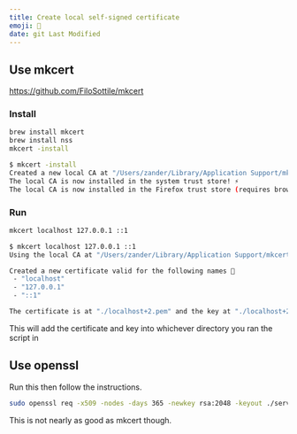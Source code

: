 ```yaml
---
title: Create local self-signed certificate
emoji: 📜
date: git Last Modified
---
```


## Use mkcert

https://github.com/FiloSottile/mkcert

### Install

```sh
brew install mkcert
brew install nss
mkcert -install
```

```sh
$ mkcert -install
Created a new local CA at "/Users/zander/Library/Application Support/mkcert" 💥
The local CA is now installed in the system trust store! ⚡️
The local CA is now installed in the Firefox trust store (requires browser restart)! 🦊
```

### Run

```sh
mkcert localhost 127.0.0.1 ::1
```

```sh
$ mkcert localhost 127.0.0.1 ::1
Using the local CA at "/Users/zander/Library/Application Support/mkcert" ✨

Created a new certificate valid for the following names 📜
 - "localhost"
 - "127.0.0.1"
 - "::1"

The certificate is at "./localhost+2.pem" and the key at "./localhost+2-key.pem" ✅
```

This will add the certificate and key into whichever directory you ran the script in

## Use openssl

Run this then follow the instructions.

```sh
sudo openssl req -x509 -nodes -days 365 -newkey rsa:2048 -keyout ./server.key -out ./server.crt
```

This is not nearly as good as mkcert though.
